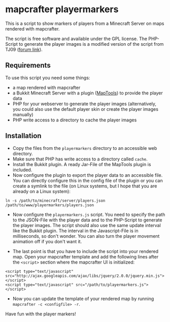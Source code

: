 # mapcrafter playermarkers #

This is a script to show markers of players from a Minecraft Server on maps
rendered with mapcrafter.

The script is free software and available under the GPL license. The PHP-Script
to generate the player images is a modified version of the script from TJ09
([forum
link](http://forums.bukkit.org/threads/info-mapmarkers-v0-3-4-1-1r6.843/)).

## Requirements ##

To use this script you need some things:

* a map rendered with mapcrafter
* a Bukkit Minecraft Server with a plugin
  ([MapTools](http://github.com/m0r13/MapTools)) to provide the player data
* PHP for your webserver to generate the player images (alternatively, you
  could also use the default player skin or create the player images manually)
* PHP write access to a directory to cache the player images

## Installation ##

* Copy the files from the `playermarkers` directory to an accessible web
  directory.
* Make sure that PHP has write access to a directory called `cache`.
* Install the Bukkit plugin. A ready Jar-File of the MapTools plugin is
  included.
* Now configure the plugin to export the player data to an accessible file. You
  can directly configure this in the config file of the plugin or you can
  create a symlink to the file (on Linux systems, but I hope that you are
  already on a Linux system):

```
ln -s /path/to/minecraft/server/players.json /path/to/www/playermarkers/players.json
```

* Now configure the `playermarkers.js` script. You need to specify the path to
  the JSON-File with the player data and to the PHP-Script to generate the
  player images. The script should also use the same update interval like the
  Bukkit plugin. The interval in the Javascript-File is in milliseconds, so
  don't wonder. You can also turn the player movement animation off if you
  don't want it.

* The last point is that you have to include the script into your rendered map.
  Open your mapcrafter template and add the following lines after the
  `<script>` section where the mapcrafter UI is initialized:

```
<script type="text/javascript" src="http://ajax.googleapis.com/ajax/libs/jquery/2.0.0/jquery.min.js"></script>
<script type="text/javascript" src="/path/to/playermarkers.js"></script>
```

* Now you can update the template of your rendered map by running `mapcrafter
  -c <configfile> -r`.

Have fun with the player markers!
